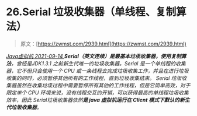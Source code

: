 <!--yml
category: 未分类
date: 0001-01-01 00:00:00
-->

# 26.Serial 垃圾收集器（单线程、复制算法）

> 原文：[https://zwmst.com/2939.html](https://zwmst.com/2939.html)

   [ *Java虚拟机* ](https://zwmst.com/java%e8%99%9a%e6%8b%9f%e6%9c%ba)*[ <time datetime="2021-09-14T18:51:08+08:00"> 2021-09-14 </time> ](https://zwmst.com/2939.html)  **Serial（英文连续）是最基本垃圾收集器，使用复制算法**，曾经是JDK1.3.1 之前新生代唯一的垃圾收集器。Serial 是一个单线程的收集器，它不但只会使用一个 CPU 或一条线程去完成垃圾收集工作，并且在进行垃圾收集的同时，必须暂停其他所有的工作线程，直到垃圾收集结束。
Serial 垃圾收集器虽然在收集垃圾过程中需要暂停所有其他的工作线程，但是它简单高效，对于限定单个 CPU 环境来说，没有线程交互的开销，可以获得最高的单线程垃圾收集效率，因此 Serial垃圾收集器依然**是 java 虚拟机运行在 Client 模式下默认的新生代垃圾收集器**。*